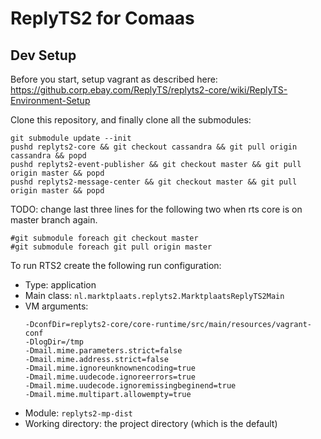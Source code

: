 # ReplyTS2 for Comaas

## Dev Setup

Before you start, setup vagrant as described here: https://github.corp.ebay.com/ReplyTS/replyts2-core/wiki/ReplyTS-Environment-Setup

Clone this repository, and finally clone all the submodules:
```
git submodule update --init
pushd replyts2-core && git checkout cassandra && git pull origin cassandra && popd
pushd replyts2-event-publisher && git checkout master && git pull origin master && popd
pushd replyts2-message-center && git checkout master && git pull origin master && popd
```

TODO: change last three lines for the following two when rts core is on master branch again.
```
#git submodule foreach git checkout master
#git submodule foreach git pull origin master
```

To run RTS2 create the following run configuration:

* Type: application
* Main class: `nl.marktplaats.replyts2.MarktplaatsReplyTS2Main`
* VM arguments:
  ```
  -DconfDir=replyts2-core/core-runtime/src/main/resources/vagrant-conf
  -DlogDir=/tmp
  -Dmail.mime.parameters.strict=false
  -Dmail.mime.address.strict=false
  -Dmail.mime.ignoreunknownencoding=true
  -Dmail.mime.uudecode.ignoreerrors=true
  -Dmail.mime.uudecode.ignoremissingbeginend=true
  -Dmail.mime.multipart.allowempty=true
  ```
* Module: `replyts2-mp-dist`
* Working directory: the project directory (which is the default)
